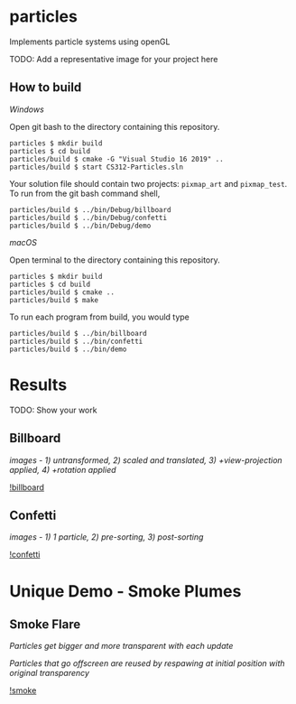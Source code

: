 # particles

Implements particle systems using openGL

TODO: Add a representative image for your project here

## How to build

*Windows*

Open git bash to the directory containing this repository.

```
particles $ mkdir build
particles $ cd build
particles/build $ cmake -G "Visual Studio 16 2019" ..
particles/build $ start CS312-Particles.sln
```

Your solution file should contain two projects: `pixmap_art` and `pixmap_test`.
To run from the git bash command shell, 

```
particles/build $ ../bin/Debug/billboard
particles/build $ ../bin/Debug/confetti
particles/build $ ../bin/Debug/demo
```

*macOS*

Open terminal to the directory containing this repository.

```
particles $ mkdir build
particles $ cd build
particles/build $ cmake ..
particles/build $ make
```

To run each program from build, you would type

```
particles/build $ ../bin/billboard
particles/build $ ../bin/confetti
particles/build $ ../bin/demo
```

# Results

TODO: Show your work

## Billboard 

*images - 1) untransformed, 2) scaled and translated, 3) +view-projection applied, 4) +rotation applied*

[!billboard](https://github.com/shaili-regmi/particles/blob/main/billboard.png)


## Confetti

*images - 1) 1 particle, 2) pre-sorting, 3) post-sorting*

[!confetti](https://github.com/shaili-regmi/particles/blob/main/confetti.png)


# Unique Demo - Smoke Plumes

## Smoke Flare

*Particles get bigger and more transparent with each update*

*Particles that go offscreen are reused by respawing at initial position with original transparency*

[!smoke](https://github.com/shaili-regmi/particles/blob/main/smoke%20flare.png)
